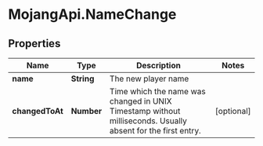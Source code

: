 # MojangApi.NameChange

## Properties
Name | Type | Description | Notes
------------ | ------------- | ------------- | -------------
**name** | **String** | The new player name | 
**changedToAt** | **Number** | Time which the name was changed in UNIX Timestamp without milliseconds. Usually absent for the first entry. | [optional] 


